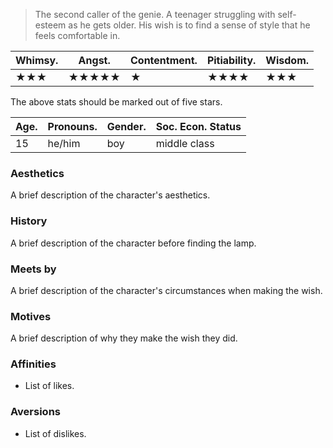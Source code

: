 > The second caller of the genie. A teenager struggling with self-esteem as he gets older. His wish is to find a sense of style that he feels comfortable in.

| **Whimsy.** | Angst. | Contentment. | Pitiability. | Wisdom. |
| ----------- | ------ | ------------ | ------------ | ------- |
| ★★★         | ★★★★★  | ★            | ★★★★         | ★★★     |
The above stats should be marked out of five stars.

| Age. | Pronouns. | Gender. | Soc. Econ. Status |
| ---- | --------- | ------- | ----------------- |
| 15   | he/him    | boy     | middle class      |
### Aesthetics
A brief description of the character's aesthetics.
### History
A brief description of the character before finding the lamp.
### Meets by
A brief description of the character's circumstances when making the wish.
### Motives
A brief description of why they make the wish they did.
### Affinities
- List of likes.
### Aversions
- List of dislikes.